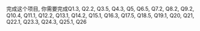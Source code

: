 完成这个项目, 你需要完成Q1.3, Q2.2, Q3.5, Q4.3, Q5, Q6.5, Q7.2, Q8.2, Q9.2, Q10.4, Q11.1, Q12.2, Q13.1, Q14.2, Q15.1, Q16.3, Q17.5, Q18.5, Q19.1, Q20, Q21, Q22.1, Q23.3, Q24.3, Q25.1, Q26